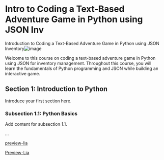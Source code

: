 <!--
author:   U. Anthony Omegbu
email:    anthonyomegbu@gmail.com
version:  0.0.1

tags:     LiaScript, education, Python, text-based adventure game, JSON, inventory, tutorial

logo:     https://raw.githubusercontent.com/awakwe/TxtBaseGamePythonJSONInv/main/300415254_475324704602623_3287306073814126999_n.jpg

comment:  This course introduces coding a text-based adventure game in Python using JSON for inventory management. Learn the fundamentals of Python and JSON while building an interactive game.

-->

# Intro to Coding a Text-Based Adventure Game in Python using JSON Inv
Introduction to Coding a Text-Based Adventure Game in Python using JSON Inventory![image](https://user-images.githubusercontent.com/13156704/225758367-9629dfc4-f006-4f24-905e-10e630fe4bcc.png)

Welcome to this course on coding a text-based adventure game in Python using JSON for inventory management. Throughout this course, you will learn the fundamentals of Python programming and JSON while building an interactive game.

## Section 1: Introduction to Python

Introduce your first section here.

### Subsection 1.1: Python Basics

Add content for subsection 1.1.

...

[preview-lia](https://raw.githubusercontent.com/awakwe/TxtBaseGamePythonJSONInv/main/README.md)

[Preview-Lia](https://liascript.github.io/course/?https://raw.githubusercontent.com/awakwe/TxtBaseGamePythonJSONInv/main/README.md)
